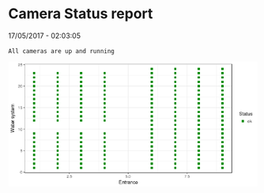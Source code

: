 Camera Status report
================
17/05/2017 - 02:03:05

    All cameras are up and running

![](camreport_files/figure-markdown_github/unnamed-chunk-2-1.png)
